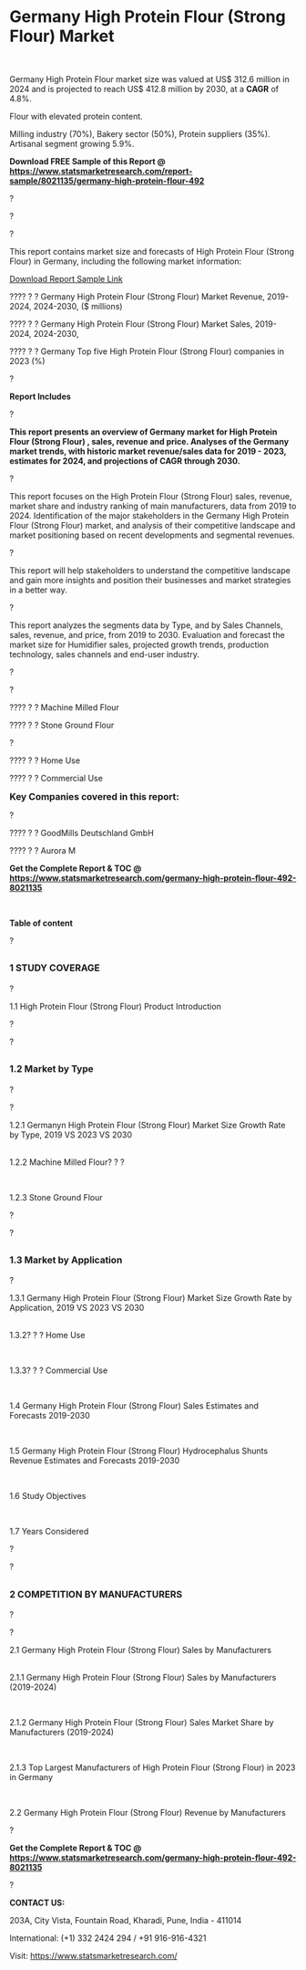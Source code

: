 <h1>Germany High Protein Flour (Strong Flour) Market</h1><br/><p>Germany High Protein Flour market size was valued at US$ 312.6 million in 2024 and is projected to reach US$ 412.8 million by 2030, at a <strong>CAGR</strong> of 4.8%.</p>
 
 
 
 <p>Flour with elevated protein content.</p>
 
 
 
 <p>Milling industry (70%), Bakery sector (50%), Protein suppliers (35%). Artisanal segment growing 5.9%.</p>
 
 
 
 <div><b>Download FREE Sample of this Report @ <a href="https://www.statsmarketresearch.com/download-free-sample/8021135/germany-high-protein-flour-492">https://www.statsmarketresearch.com/report-sample/8021135/germany-high-protein-flour-492</a></b></div>
 
 
 
 <p>? </p>
 
 
 
 <p>? </p>
 
 
 
 <p>? </p>
 
 
 
 <p>This report contains market size and forecasts of High Protein Flour (Strong Flour) in Germany, including the following market information:</p>
 
 
 
 <p><a href="https://www.statsmarketresearch.com/download-free-sample/8021135/germany-high-protein-flour-492">Download Report Sample Link</a></p>
 
 
 
 <p>???? ? ? Germany High Protein Flour (Strong Flour) Market Revenue, 2019-2024, 2024-2030, ($ millions)</p>
 
 
 
 <p>???? ? ? Germany High Protein Flour (Strong Flour) Market Sales, 2019-2024, 2024-2030,</p>
 
 
 
 <p>???? ? ? Germany Top five High Protein Flour (Strong Flour) companies in 2023 (%)</p>
 
 
 
 <p>? </p>
 
 
 
 <p><strong>Report Includes</strong></p>
 
 
 
 <p>? </p>
 
 
 
 <p><strong>This report presents an overview of Germany market for High Protein Flour (Strong Flour) , sales, revenue and price. Analyses of the Germany market trends, with historic market revenue/sales data for 2019 - 2023, estimates for 2024, and projections of <strong>CAGR</strong> through 2030.</strong></p>
 
 
 
 <p>? </p>
 
 
 
 <p>This report focuses on the High Protein Flour (Strong Flour) sales, revenue, market share and industry ranking of main manufacturers, data from 2019 to 2024. Identification of the major stakeholders in the Germany High Protein Flour (Strong Flour) market, and analysis of their competitive landscape and market positioning based on recent developments and segmental revenues.</p>
 
 
 
 <p>? </p>
 
 
 
 <p>This report will help stakeholders to understand the competitive landscape and gain more insights and position their businesses and market strategies in a better way.</p>
 
 
 
 <p>? </p>
 
 
 
 <p>This report analyzes the segments data by Type, and by Sales Channels, sales, revenue, and price, from 2019 to 2030. Evaluation and forecast the market size for Humidifier sales, projected growth trends, production technology, sales channels and end-user industry.</p>
 
 
 
 <p>? </p>
 
 
 
 <p>? </p>
 
 
 
 <p>???? ? ? Machine Milled Flour</p>
 
 
 
 <p>???? ? ? Stone Ground Flour</p>
 
 
 
 <p>? </p>
 
 
 
 <p>???? ? ? Home Use</p>
 
 
 
 <p>???? ? ? Commercial Use</p>
 
 
 
 <p><span style="font-size:16px"><strong>Key Companies covered in this report:</strong></span></p>
 
 
 
 <p>? </p>
 
 
 
 <p>???? ? ? GoodMills Deutschland GmbH</p>
 
 
 
 <p>???? ? ? Aurora M</p>
 
 
 
 <div><b>Get the Complete Report & TOC @ <a href="https://www.statsmarketresearch.com/germany-high-protein-flour-492-8021135">https://www.statsmarketresearch.com/germany-high-protein-flour-492-8021135</a></b></div>
 
 
 
 <p><br />
 
 <b>Table of content</b></p>
 
 
 
 <p>? </p>
 
 
 
 <h2><span style="font-size:16px"><strong>1 STUDY COVERAGE</strong></span></h2>
 
 
 
 <p>? </p>
 
 
 
 <p>1.1 High Protein Flour (Strong Flour) Product Introduction</p>
 
 
 
 <p>? </p>
 
 
 
 <p>? </p>
 
 
 
 <h2><span style="font-size:16px"><strong>1.2 Market by Type</strong></span></h2>
 
 
 
 <p>? </p>
 
 
 
 <p>? </p>
 
 
 
 <p>1.2.1 Germanyn High Protein Flour (Strong Flour) Market Size Growth Rate by Type, 2019 VS 2023 VS 2030<br />
 
 <br />
 
 1.2.2 Machine Milled Flour? ? ? <br />
 
 <br />
 
 1.2.3 Stone Ground Flour<br />
 
 ? </p>
 
 
 
 <p>? </p>
 
 
 
 <h2><span style="font-size:16px"><strong>1.3 Market by Application</strong></span></h2>
 
 
 
 <p>? </p>
 
 
 
 <p>1.3.1 Germany High Protein Flour (Strong Flour) Market Size Growth Rate by Application, 2019 VS 2023 VS 2030<br />
 
 <br />
 
 1.3.2? ? ? Home Use<br />
 
 <br />
 
 1.3.3? ? ? Commercial Use<br />
 
 <br />
 
 1.4 Germany High Protein Flour (Strong Flour) Sales Estimates and Forecasts 2019-2030<br />
 
 <br />
 
 1.5 Germany High Protein Flour (Strong Flour) Hydrocephalus Shunts Revenue Estimates and Forecasts 2019-2030<br />
 
 <br />
 
 1.6 Study Objectives<br />
 
 <br />
 
 1.7 Years Considered</p>
 
 
 
 <p>? </p>
 
 
 
 <p>? </p>
 
 
 
 <h2><span style="font-size:16px"><strong>2 COMPETITION BY MANUFACTURERS</strong></span></h2>
 
 
 
 <p>? </p>
 
 
 
 <p>? </p>
 
 
 
 <p>2.1 Germany High Protein Flour (Strong Flour) Sales by Manufacturers<br />
 
 <br />
 
 2.1.1 Germany High Protein Flour (Strong Flour) Sales by Manufacturers (2019-2024)<br />
 
 <br />
 
 2.1.2 Germany High Protein Flour (Strong Flour) Sales Market Share by Manufacturers (2019-2024)<br />
 
 <br />
 
 2.1.3 Top Largest Manufacturers of High Protein Flour (Strong Flour) in 2023 in Germany<br />
 
 <br />
 
 2.2 Germany High Protein Flour (Strong Flour) Revenue by Manufacturers</p>
 
 
 
 <p>? </p>
 
 
 
 <div><b>Get the Complete Report & TOC @ <a href="https://www.statsmarketresearch.com/germany-high-protein-flour-492-8021135">https://www.statsmarketresearch.com/germany-high-protein-flour-492-8021135</a></b></div>
 
 
 
 <p>? </p>
 
 
 
 <p><b>CONTACT US:</b><br />
 
 203A, City Vista, Fountain Road, Kharadi, Pune, India - 411014<br />
 
 International: (+1) 332 2424 294 / +91 916-916-4321<br />
 
 Visit: <a href="https://www.statsmarketresearch.com/">https://www.statsmarketresearch.com/</a></p>
